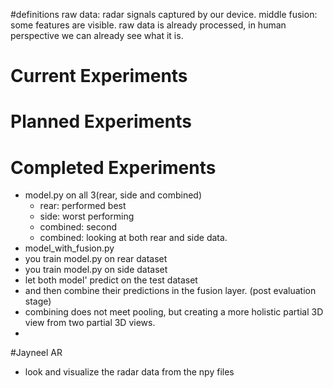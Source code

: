 #definitions
raw data: radar signals captured by our device.
middle fusion: some features are visible.
raw data is already processed, in human perspective we can already see what it is.


# Current Experiments

# Planned Experiments

# Completed Experiments
- model.py on all 3(rear, side and combined)
  - rear: performed best
  - side: worst performing
  - combined: second
  - combined: looking at both rear and side data.
- model_with_fusion.py
-   you train model.py on rear dataset
-   you train model.py on side dataset
-   let both model' predict on the test dataset
-   and then combine their predictions in the fusion layer. (post  evaluation stage)
-   combining does not meet pooling, but creating a more holistic partial 3D view from two partial 3D views.
-   

#Jayneel AR
- look and visualize the radar data from the npy files
